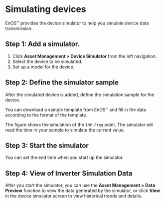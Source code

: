 # Simulating devices

EnOS™ provides the device simulator to help you simulate device data transmission.

## Step 1: Add a simulator.

1. Click **Asset Management > Device Simulator** from the left navigation.
2. Select the device to be simulated.
3. Set up a model for the device.

## Step 2: Define the simulator sample

After the simulated device is added, define the simulation sample for the device.

You can download a sample template from EnOS™ and fill in the data according to the format of the template.

The figure shows the simulation of the `INV.Freq` point. The simulator will read the time in your sample to simulate the current value.

## Step 3: Start the simulator

You can set the end time when you start up the simulator.


## Step 4: View of Inverter Simulation Data

After you start the simulator, you can use the **Asset Management > Data Preview** function to view the data generated by the simulator, or click **View** in the device simulator screen to view historical trends and details.
